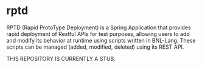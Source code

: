 # rptd

RPTD (Rapid ProtoType Deployment) is a Spring Application that provides rapid deployment of 
Restful APIs for test purposes, allowing users to add and modify its behavior at runtime using 
scripts written in BNL-Lang. These scripts can be managed (added, modified, deleted) using 
its REST API.

THIS REPOSITORY IS CURRENTLY A STUB.
